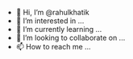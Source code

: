 - 👋 Hi, I’m @rahulkhatik
- 👀 I’m interested in ...
- 🌱 I’m currently learning ...
- 💞️ I’m looking to collaborate on ...
- 📫 How to reach me ...

<!---
rahulkhatik/rahulkhatik is a ✨ special ✨ repository because its `README.md` (this file) appears on your GitHub profile.
You can click the Preview link to take a look at your changes.
--->
